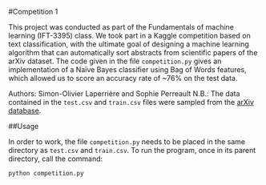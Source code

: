 #Competition 1

This project was conducted as part of the Fundamentals of machine learning (IFT-3395) class. We took part in a Kaggle competition based on text classification, with the ultimate goal of designing a machine learning algorithm that can automatically sort abstracts from scientific papers of the arXiv dataset. The code given in the file `competition.py` gives an implementation of a Naïve Bayes classifier using Bag of Words features, which allowed us to score an accuracy rate of ~76% on the test data.

Authors: Simon-Olivier Laperrière and Sophie Perreault
N.B.: The data contained in the `test.csv` and `train.csv` files were sampled from the [arXiv database](https://arxiv.org/).

##Usage

In order to work, the file `competition.py` needs to be placed in the same directory as `test.csv` and `train.csv`. To run the program, once in its parent directory, call the command:
```
python competition.py
```
